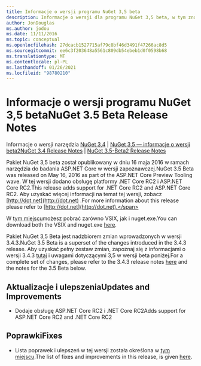 ```yaml
---
title: Informacje o wersji programu NuGet 3,5 beta
description: Informacje o wersji dla programu NuGet 3,5 beta, w tym znane problemy, poprawki błędów, dodane funkcje i DCR.
author: JonDouglas
ms.author: jodou
ms.date: 11/11/2016
ms.topic: conceptual
ms.openlocfilehash: 27dcacb1527715af79c8bf46d3491f47266ac8d5
ms.sourcegitcommit: ee6c3f203648a5561c809db54ebeb1d0f0598b68
ms.translationtype: MT
ms.contentlocale: pl-PL
ms.lasthandoff: 01/26/2021
ms.locfileid: "98780210"
---
```

# <a name="nuget-35-beta-release-notes"></a><span data-ttu-id="794b1-103">Informacje o wersji programu NuGet 3,5 beta</span><span class="sxs-lookup"><span data-stu-id="794b1-103">NuGet 3.5 Beta Release Notes</span></span>

<span data-ttu-id="794b1-104">Informacje o wersji narzędzia [NuGet 3,4](../release-notes/nuget-3.4.md)  |  [NuGet 3,5 — informacje o wersji beta2](../release-notes/nuget-3.5-Beta2.md)</span><span class="sxs-lookup"><span data-stu-id="794b1-104">[NuGet 3.4 Release Notes](../release-notes/nuget-3.4.md) | [NuGet 3.5-Beta2 Release Notes](../release-notes/nuget-3.5-Beta2.md)</span></span>

<span data-ttu-id="794b1-105">Pakiet NuGet 3,5 beta został opublikowany w dniu 16 maja 2016 w ramach narzędzia do badania ASP.NET Core w wersji zapoznawczej.</span><span class="sxs-lookup"><span data-stu-id="794b1-105">NuGet 3.5 Beta was released on May 16, 2016 as part of the ASP.NET Core Preview Tooling wave.</span></span> <span data-ttu-id="794b1-106">W tej wersji dodano obsługę platformy .NET Core RC2 i ASP.NET Core RC2.</span><span class="sxs-lookup"><span data-stu-id="794b1-106">This release adds support for .NET Core RC2 and ASP.NET Core RC2.</span></span> <span data-ttu-id="794b1-107">Aby uzyskać więcej informacji na temat tej wersji, zobacz [http://dot.net](http://dot.net) .</span><span class="sxs-lookup"><span data-stu-id="794b1-107">For more information about this release please refer to [http://dot.net](http://dot.net).</span></span>

<span data-ttu-id="794b1-108">W [tym miejscu](https://dist.nuget.org/index.html)możesz pobrać zarówno VSIX, jak i nuget.exe.</span><span class="sxs-lookup"><span data-stu-id="794b1-108">You can download both the VSIX and nuget.exe [here](https://dist.nuget.org/index.html).</span></span>

<span data-ttu-id="794b1-109">Pakiet NuGet 3,5 Beta jest nadzbiorem zmian wprowadzonych w wersji 3.4.3.</span><span class="sxs-lookup"><span data-stu-id="794b1-109">NuGet 3.5 Beta is a superset of the changes introduced in the 3.4.3 release.</span></span> <span data-ttu-id="794b1-110">Aby uzyskać pełny zestaw zmian, zapoznaj się z informacjami o wersji 3.4.3 [tutaj](https://github.com/NuGet/Home/issues?q=is%3Aissue+milestone%3A3.4.3+is%3Aclosed) i uwagami dotyczącymi 3,5 w wersji beta poniżej.</span><span class="sxs-lookup"><span data-stu-id="794b1-110">For a complete set of changes, please refer to the 3.4.3 release notes [here](https://github.com/NuGet/Home/issues?q=is%3Aissue+milestone%3A3.4.3+is%3Aclosed) and the notes for the 3.5 Beta below.</span></span>

## <a name="updates-and-improvements"></a><span data-ttu-id="794b1-111">Aktualizacje i ulepszenia</span><span class="sxs-lookup"><span data-stu-id="794b1-111">Updates and Improvements</span></span>

* <span data-ttu-id="794b1-112">Dodaje obsługę ASP.NET Core RC2 i .NET Core RC2</span><span class="sxs-lookup"><span data-stu-id="794b1-112">Adds support for ASP.NET Core RC2 and .NET Core RC2</span></span>

## <a name="fixes"></a><span data-ttu-id="794b1-113">Poprawki</span><span class="sxs-lookup"><span data-stu-id="794b1-113">Fixes</span></span>

* <span data-ttu-id="794b1-114">Lista poprawek i ulepszeń w tej wersji została określona w [tym miejscu](https://github.com/NuGet/Home/issues?q=is%3Aissue+milestone%3A%223.5+Beta%22+is%3Aclosed).</span><span class="sxs-lookup"><span data-stu-id="794b1-114">The list of fixes and improvements in this release, is given [here](https://github.com/NuGet/Home/issues?q=is%3Aissue+milestone%3A%223.5+Beta%22+is%3Aclosed).</span></span>